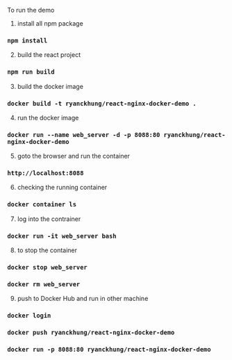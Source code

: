 To run the demo

1. install all npm package

### `npm install`

2. build the react project

### `npm run build`

3. build the docker image

### `docker build -t ryanckhung/react-nginx-docker-demo .`

4. run the docker image

### `docker run --name web_server -d -p 8088:80 ryanckhung/react-nginx-docker-demo`

5. goto the browser and run the container

### `http://localhost:8088`

6. checking the running container

### `docker container ls`

7. log into the contrainer

### `docker run -it web_server bash`

8. to stop the container

### `docker stop web_server`

### `docker rm web_server`

9. push to Docker Hub and run in other machine

### `docker login`

### `docker push ryanckhung/react-nginx-docker-demo`

### `docker run -p 8088:80 ryanckhung/react-nginx-docker-demo`
